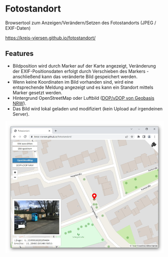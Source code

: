# Fotostandort
Browsertool zum Anzeigen/Verändern/Setzen des Fotostandorts (JPEG / EXIF-Daten)

https://kreis-viersen.github.io/fotostandort/

## Features
- Bildposition wird durch Marker auf der Karte angezeigt, Veränderung der EXIF-Positionsdaten erfolgt durch Verschieben des Markers - anschließend kann das veränderte Bild gespeichert werden.
- Wenn keine Koordinaten im Bild vorhanden sind, wird eine entsprechende Meldung angezeigt und es kann ein Standort mittels Marker gesetzt werden.
- Hintergrund OpenStreetMap oder Luftbild ([DOP/vDOP von Geobasis NRW](https://www.bezreg-koeln.nrw.de/brk_internet/geobasis/luftbildinformationen/aktuell/digitale_orthophotos/index.html)).
- Das Bild wird lokal geladen und modifiziert (kein Upload auf irgendeinen Server).

<img src="screenshot.jpg"/>
